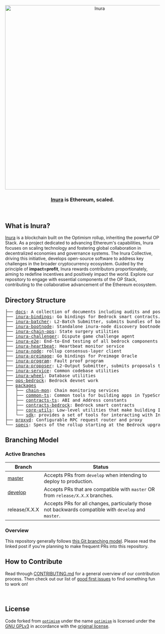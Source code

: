 <div align="center">
  <br />
  <br />
  <a href="https://inurascan.io"><img alt="Inura" src="https://avatars.githubusercontent.com/u/147570798?v=4" width=600></a>
  <br />
  <h3><a href="https://inurascan.io">Inura</a> is Ethereum, scaled.</h3>
  <br />
</div>

## What is Inura?

[Inura](https://www.blastblockchain.com/) is a blockchain built on the Optimism rollup, inheriting the powerful OP Stack. As a project dedicated to advancing Ethereum's capabilities, Inura focuses on scaling technology and fostering global collaboration in decentralized economies and governance systems. The Inura Collective, driving this initiative, develops open-source software to address key challenges in the broader cryptocurrency ecosystem. Guided by the principle of **impact=profit**, Inura rewards contributors proportionately, aiming to redefine incentives and positively impact the world. Explore our repository to engage with essential components of the OP Stack, contributing to the collaborative advancement of the Ethereum ecosystem.

## Directory Structure

<pre>
├── <a href="./docs">docs</a>: A collection of documents including audits and post-mortems
├── <a href="./inura-bindings">inura-bindings</a>: Go bindings for Bedrock smart contracts.
├── <a href="./inura-batcher">inura-batcher</a>: L2-Batch Submitter, submits bundles of batches to L1
├── <a href="./inura-bootnode">inura-bootnode</a>: Standalone inura-node discovery bootnode
├── <a href="./inura-chain-ops">inura-chain-ops</a>: State surgery utilities
├── <a href="./inura-challenger">inura-challenger</a>: Dispute game challenge agent
├── <a href="./inura-e2e">inura-e2e</a>: End-to-End testing of all bedrock components in Go
├── <a href="./inura-heartbeat">inura-heartbeat</a>: Heartbeat monitor service
├── <a href="./inura-node">inura-node</a>: rollup consensus-layer client
├── <a href="./inura-preimage">inura-preimage</a>: Go bindings for Preimage Oracle
├── <a href="./inura-program">inura-program</a>: Fault proof program
├── <a href="./inura-proposer">inura-proposer</a>: L2-Output Submitter, submits proposals to L1
├── <a href="./inura-service">inura-service</a>: Common codebase utilities
├── <a href="./inura-wheel">inura-wheel</a>: Database utilities
├── <a href="./ops-bedrock">ops-bedrock</a>: Bedrock devnet work
├── <a href="./packages">packages</a>
│   ├── <a href="./packages/chain-mon">chain-mon</a>: Chain monitoring services
│   ├── <a href="./packages/common-ts">common-ts</a>: Common tools for building apps in TypeScript
│   ├── <a href="./packages/contracts-ts">contracts-ts</a>: ABI and Address constants
│   ├── <a href="./packages/contracts-bedrock">contracts-bedrock</a>: Bedrock smart contracts
│   ├── <a href="./packages/core-utils">core-utils</a>: Low-level utilities that make building Inura easier
│   └── <a href="./packages/sdk">sdk</a>: provides a set of tools for interacting with Inura
├── <a href="./proxyd">proxyd</a>: Configurable RPC request router and proxy
└── <a href="./specs">specs</a>: Specs of the rollup starting at the Bedrock upgrade
</pre>

## Branching Model

### Active Branches

| Branch          | Status                                                                           |
| --------------- | -------------------------------------------------------------------------------- |
| [master](https://github.com/inuraorg/inura/tree/master/)                   | Accepts PRs from `develop` when intending to deploy to production.                  |
| [develop](https://github.com/inuraorg/inura/tree/develop/)                 | Accepts PRs that are compatible with `master` OR from `release/X.X.X` branches.                    |
| release/X.X.X                                                                          | Accepts PRs for all changes, particularly those not backwards compatible with `develop` and `master`. |

### Overview

This repository generally follows [this Git branching model](https://nvie.com/posts/a-successful-git-branching-model/).
Please read the linked post if you're planning to make frequent PRs into this repository.


## How to Contribute

Read through [CONTRIBUTING.md](./CONTRIBUTING.md) for a general overview of our contribution process.
Then check out our list of [good first issues](https://github.com/inuraorg/inura/contribute) to find something fun to work on!

<br/>

## License

Code forked from [`optimism`](https://github.com/inuraorg/inura) under the name [`optimism`](https://github.com/inuraorg/inura) is licensed under the [GNU GPLv3](https://gist.github.com/kn9ts/cbe95340d29fc1aaeaa5dd5c059d2e60) in accordance with the [original license](https://github.com/inuraorg/inura/blob/master/COPYING).